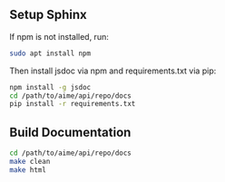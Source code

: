 ## Setup Sphinx

If npm is not installed, run:

```bash
sudo apt install npm
```
Then install jsdoc via npm and requirements.txt via pip:

```bash
npm install -g jsdoc
cd /path/to/aime/api/repo/docs
pip install -r requirements.txt
```

## Build Documentation

```bash
cd /path/to/aime/api/repo/docs
make clean
make html
```